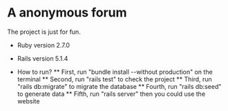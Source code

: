 # A anonymous forum

The project is just for fun.

* Ruby version 2.7.0

* Rails version 5.1.4

* How to run?
** First, run "bundle install --without production" on the terminal
** Second, run "rails test" to check the project
** Third, run "rails db:migrate" to migrate the database
** Fourth, run "rails db:seed" to generate data
** Fifth, run "rails server" then you could use the website
